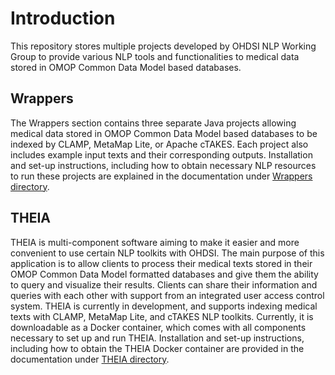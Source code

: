 # Introduction

This repository stores multiple projects developed by OHDSI NLP Working Group to provide various NLP tools and functionalities to medical data stored in OMOP Common Data Model based databases.

## Wrappers

The Wrappers section contains three separate Java projects allowing medical data stored in OMOP Common Data Model based databases to be indexed by CLAMP, MetaMap Lite, or Apache cTAKES. Each project also includes example input texts and their corresponding outputs. Installation and set-up instructions, including how to obtain necessary NLP resources to run these projects are explained in the documentation under [Wrappers directory](/Wrappers).

## THEIA

THEIA is multi-component software aiming to make it easier and more convenient to use certain NLP toolkits with OHDSI. The main purpose of this application is to allow clients to process their medical texts stored in their OMOP Common Data Model formatted databases and give them the ability to query and visualize their results. Clients can share their information and queries with each other with support from an integrated user access control system. THEIA is currently in development, and supports indexing medical texts with CLAMP, MetaMap Lite, and cTAKES NLP toolkits. Currently, it is downloadable as a Docker container, which comes with all components necessary to set up and run THEIA. Installation and set-up instructions, including how to obtain the THEIA Docker container are provided in the documentation under [THEIA directory](/THEIA).

